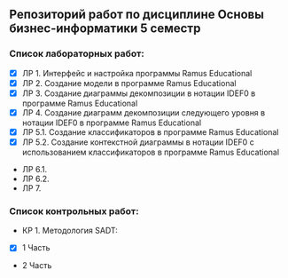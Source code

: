 ## Репозиторий работ по дисциплине Основы бизнес-информатики 5 семестр

### Список лабораторных работ:
- [x] ЛР 1. Интерфейс и настройка программы Ramus Educational
- [x] ЛР 2. Создание модели в программе Ramus Educational
- [x] ЛР 3. Создание диаграммы декомпозиции в нотации IDEF0 в программе Ramus Educational
- [x] ЛР 4. Создание диаграмм декомпозиции следующего уровня в нотации IDEF0 в программе Ramus Educational
- [x] ЛР 5.1. Создание классификаторов в программе Ramus Educational
- [x] ЛР 5.2. Создание контекстной диаграммы в нотации IDEF0 с использованием классификаторов в программе Ramus Educational
-  ЛР 6.1. 
-  ЛР 6.2. 
-  ЛР 7. 

### Список контрольных работ:
-  КР 1. Методология SADT:
- [x] 1 Часть
-  2 Часть


